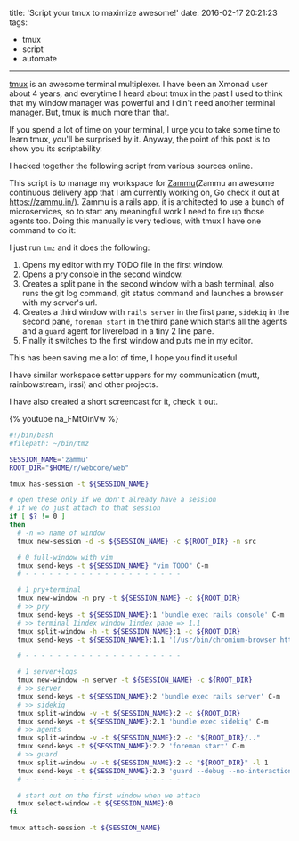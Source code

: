 title: 'Script your tmux to maximize awesome!'
date: 2016-02-17 20:21:23
tags:
- tmux
- script
- automate
---

[tmux](https://tmux.github.io/) is an awesome terminal multiplexer. I have been
an Xmonad user about 4 years, and everytime I heard about tmux in the past I
used to think that my window manager was powerful and I din't need another
terminal manager. But, tmux is much more than that.

If you spend a lot of time on your terminal, I urge you to take some time to
learn tmux, you'll be surprised by it. Anyway, the point of this post is to show
you its scriptability.

I hacked together the following script from various sources online.

This script is to manage my workspace for [Zammu](https://zammu.in)(Zammu an
awesome continuous delivery app that I am currently working on, Go check it out
at https://zammu.in/). Zammu is a rails app, it is architected to use a bunch of
microservices, so to start any meaningful work I need to fire up those agents
too. Doing this manually is very tedious, with tmux I have one command to do it:

I just run `tmz` and it does the following:

  1. Opens my editor with my TODO file in the first window.
  2. Opens a pry console in the second window.
  3. Creates a split pane in the second window with a bash terminal, also runs
     the git log command, git status command and launches a browser with my
     server's url.
  4. Creates a third window with `rails server` in the first pane, `sidekiq` in
     the second pane, `foreman start` in the third pane which starts all the
     agents and a `guard` agent for livereload in a tiny 2 line pane.
  5. Finally it switches to the first window and puts me in my editor.

This has been saving me a lot of time, I hope you find it useful.

I have similar workspace setter uppers for my communication (mutt,
rainbowstream, irssi) and other projects.

I have also created a short screencast for it, check it out.

{% youtube na_FMtOinVw %}

~~~bash
#!/bin/bash
#filepath: ~/bin/tmz

SESSION_NAME='zammu'
ROOT_DIR="$HOME/r/webcore/web"

tmux has-session -t ${SESSION_NAME}

# open these only if we don't already have a session
# if we do just attach to that session
if [ $? != 0 ]
then
  # -n => name of window
  tmux new-session -d -s ${SESSION_NAME} -c ${ROOT_DIR} -n src

  # 0 full-window with vim
  tmux send-keys -t ${SESSION_NAME} "vim TODO" C-m
  # - - - - - - - - - - - - - - - - - - - -

  # 1 pry+terminal
  tmux new-window -n pry -t ${SESSION_NAME} -c ${ROOT_DIR}
  # >> pry
  tmux send-keys -t ${SESSION_NAME}:1 'bundle exec rails console' C-m
  # >> terminal 1index window 1index pane => 1.1
  tmux split-window -h -t ${SESSION_NAME}:1 -c ${ROOT_DIR}
  tmux send-keys -t ${SESSION_NAME}:1.1 '(/usr/bin/chromium-browser http://localhost:3000/ &> /dev/null &);git ll;git s' C-m

  # - - - - - - - - - - - - - - - - - - - -

  # 1 server+logs
  tmux new-window -n server -t ${SESSION_NAME} -c ${ROOT_DIR}
  # >> server
  tmux send-keys -t ${SESSION_NAME}:2 'bundle exec rails server' C-m
  # >> sidekiq
  tmux split-window -v -t ${SESSION_NAME}:2 -c ${ROOT_DIR}
  tmux send-keys -t ${SESSION_NAME}:2.1 'bundle exec sidekiq' C-m
  # >> agents
  tmux split-window -v -t ${SESSION_NAME}:2 -c "${ROOT_DIR}/.."
  tmux send-keys -t ${SESSION_NAME}:2.2 'foreman start' C-m
  # >> guard
  tmux split-window -v -t ${SESSION_NAME}:2 -c "${ROOT_DIR}" -l 1
  tmux send-keys -t ${SESSION_NAME}:2.3 'guard --debug --no-interactions' C-m
  # - - - - - - - - - - - - - - - - - - - -

  # start out on the first window when we attach
  tmux select-window -t ${SESSION_NAME}:0
fi

tmux attach-session -t ${SESSION_NAME}
~~~
